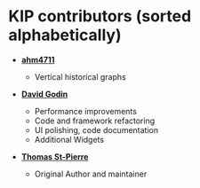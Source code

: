 KIP contributors (sorted alphabetically)
============================================

* **[ahm4711](https://github.com/ahm4711)**
  * Vertical historical graphs

* **[David Godin](https://github.com/godind)**

  * Performance improvements
  * Code and framework refactoring 
  * UI polishing, code documentation
  * Additional Widgets

* **[Thomas St-Pierre](https://github.com/mxtommy)**

  * Original Author and maintainer
